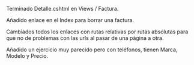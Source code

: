 Terminado Detalle.cshtml en Views / Factura.

Añadido enlace en el Index para borrar una factura.

Cambiados todos los enlaces con rutas relativas por rutas absolutas para que no de problemas con las urls al pasar de una página a otra.

Añadido un ejercicio muy parecido pero con teléfonos, tienen Marca, Modelo y Precio.

